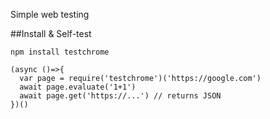 Simple web testing

##Install & Self-test

````
npm install testchrome

(async ()=>{
  var page = require('testchrome')('https://google.com')
  await page.evaluate('1+1')
  await page.get('https://...') // returns JSON
})()
